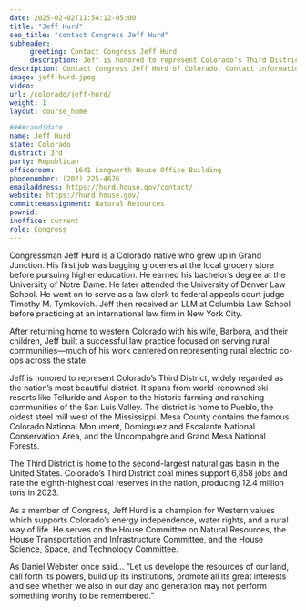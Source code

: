 ```yaml
---
date: 2025-02-02T11:54:12-05:00
title: "Jeff Hurd"
seo_title: "contact Congress Jeff Hurd"
subheader:
     greeting: Contact Congress Jeff Hurd
     description: Jeff is honored to represent Colorado’s Third District, widely regarded as the nation’s most beautiful district. It spans from world-renowned ski resorts like Telluride and Aspen to the historic farming and ranching communities of the San Luis Valley.
description: Contact Congress Jeff Hurd of Colorado. Contact information for Jeff Hurd includes email address, phone number, and mailing address.
image: jeff-hurd.jpeg
video:
url: /colorado/jeff-hurd/
weight: 1
layout: course_home

####candidate
name: Jeff Hurd
state: Colorado
district: 3rd
party: Republican
officeroom: 	1641 Longworth House Office Building
phonenumber: (202) 225-4676
emailaddress: https://hurd.house.gov/contact/
website: https://hurd.house.gov/
committeeassignment: Natural Resources
powrid: 
inoffice: current
role: Congress
---
```

Congressman Jeff Hurd is a Colorado native who grew up in Grand Junction. His first job was bagging groceries at the local grocery store before pursuing higher education. He earned his bachelor’s degree at the University of Notre Dame. He later attended the University of Denver Law School. He went on to serve as a law clerk to federal appeals court judge Timothy M. Tymkovich. Jeff then received an LLM at Columbia Law School before practicing at an international law firm in New York City.

After returning home to western Colorado with his wife, Barbora, and their children, Jeff built a successful law practice focused on serving rural communities—much of his work centered on representing rural electric co-ops across the state.

Jeff is honored to represent Colorado’s Third District, widely regarded as the nation’s most beautiful district. It spans from world-renowned ski resorts like Telluride and Aspen to the historic farming and ranching communities of the San Luis Valley. The district is home to Pueblo, the oldest steel mill west of the Mississippi. Mesa County contains the famous Colorado National Monument, Dominguez and Escalante National Conservation Area, and the Uncompahgre and Grand Mesa National Forests.

The Third District is home to the second-largest natural gas basin in the United States. Colorado’s Third District coal mines support 6,858 jobs and rate the eighth-highest coal reserves in the nation, producing 12.4 million tons in 2023.

As a member of Congress, Jeff Hurd is a champion for Western values which supports Colorado’s energy independence, water rights, and a rural way of life. He serves on the House Committee on Natural Resources, the House Transportation and Infrastructure Committee, and the House Science, Space, and Technology Committee.

As Daniel Webster once said… “Let us develope the resources of our land, call forth its powers, build up its institutions, promote all its great interests and see whether we also in our day and generation may not perform something worthy to be remembered.” 
